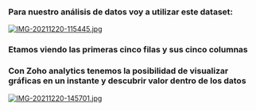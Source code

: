 ### Para nuestro análisis de datos voy a utilizar este dataset:

[![IMG-20211220-115445.jpg](https://i.postimg.cc/Y28kyF3h/IMG-20211220-115445.jpg)](https://postimg.cc/XXZTrptb)
### Etamos viendo las primeras cinco filas y sus cinco columnas

### Con Zoho analytics tenemos la posibilidad de visualizar gráficas en un instante y descubrir valor dentro de los datos
[![IMG-20211220-145701.jpg](https://i.postimg.cc/yNDsY4Gc/IMG-20211220-145701.jpg)](https://postimg.cc/NyvWpVBj)
